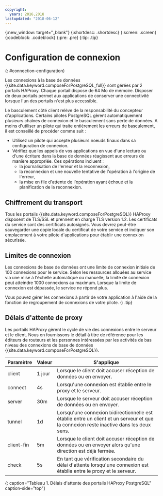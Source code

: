 ```yaml
---
copyright:
  years: 2016,2018
lastupdated: "2018-06-12"
---
```


{:new_window: target="_blank"}
{:shortdesc: .shortdesc}
{:screen: .screen}
{:codeblock: .codeblock}
{:pre: .pre}
{:tip: .tip}

# Configuration de connexion
{: #connection-configuration}

Les connexions à la base de données {{site.data.keyword.composeForPostgreSQL_full}} sont gérées par 2 portails HAProxy. Chaque portail dispose de 64 Mo de mémoire. Disposer de deux portails permet aux applications de conserver une connectivité lorsque l'un des portails n'est plus accessible.

Le basculement côté client relève de la responsabilité du concepteur d'applications. Certains pilotes PostgreSQL gèrent automatiquement plusieurs chaînes de connexion et le basculement sans perte de données. A moins d'utiliser un pilote qui traite entièrement les erreurs de basculement, il est conseillé de procéder comme suit :

* Utilisez un pilote qui accepte plusieurs noeuds finaux dans sa configuration de connexion.
* Vérifiez que les appels de vos applications en vue d'une lecture ou d'une écriture dans la base de données réagissent aux erreurs de manière appropriée. Ces opérations incluent :
  + la journalisation de l'erreur et la reconnexion,
  + la reconnexion et une nouvelle tentative de l'opération à l'origine de l'erreur,
  + la mise en file d'attente de l'opération ayant échoué et la planification de la reconnexion.

## Chiffrement du transport

Tous les portails {{site.data.keyword.composeForPostgreSQL}} HAProxy disposent de TLS/SSL et prennent en charge TLS version 1.2. Les certificats du service sont des certificats autosignés. Vous devrez peut-être sauvegarder une copie locale du certificat de votre service et indiquer son emplacement à votre pilote d'applications pour établir une connexion sécurisée.

## Limites de connexion

Les connexions de base de données ont une limite de connexion initiale de 100 connexions pour le service. Selon les ressources allouées au service via une mise à l'échelle automatique ou manuelle, la limite de connexion peut atteindre 1000 connexions au maximum. Lorsque la limite de connexion est dépassée, le service ne répond plus.

Vous pouvez gérer les connexions à partir de votre application à l'aide de la fonction de regroupement de connexions de votre pilote.
{: .tip}

## Délais d'attente de proxy

Les portails HAProxy gèrent le cycle de vie des connexions entre le serveur et le client. Nous en fournissons le détail à titre de référence pour les éditeurs de routeurs et les personnes intéressées par les activités de bas niveau des connexions de base de données {{site.data.keyword.composeForPostgreSQL}}.

Paramètre | Valeur | S'applique
----------|-----------|-----------
client | 1 jour | Lorsque le client doit accuser réception de données ou en envoyer.
connect | 4s | Lorsqu'une connexion est établie entre le proxy et le serveur.
server | 30m | Lorsque le serveur doit accuser réception de données ou en envoyer.
tunnel | 1d | Lorsqu'une connexion bidirectionnelle est établie entre un client et un serveur et que la connexion reste inactive dans les deux sens.
client-fin | 5m | Lorsque le client doit accuser réception de données ou en envoyer alors qu'une direction est déjà fermée.
check | 5s | En tant que vérification secondaire du délai d'attente lorsqu'une connexion est établie entre le proxy et le serveur.

{: caption="Tableau 1. Délais d'attente des portails HAProxy PostgreSQL" caption-side="top"}
